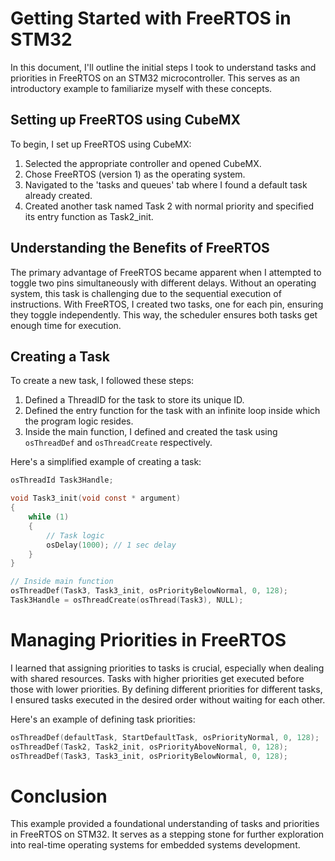 # Getting Started with FreeRTOS in STM32

In this document, I'll outline the initial steps I took to understand tasks and priorities in FreeRTOS on an STM32 microcontroller. This serves as an introductory example to familiarize myself with these concepts.

## Setting up FreeRTOS using CubeMX

To begin, I set up FreeRTOS using CubeMX:
1. Selected the appropriate controller and opened CubeMX.
2. Chose FreeRTOS (version 1) as the operating system.
3. Navigated to the 'tasks and queues' tab where I found a default task already created.
4. Created another task named Task 2 with normal priority and specified its entry function as Task2_init.

## Understanding the Benefits of FreeRTOS

The primary advantage of FreeRTOS became apparent when I attempted to toggle two pins simultaneously with different delays. Without an operating system, this task is challenging due to the sequential execution of instructions. With FreeRTOS, I created two tasks, one for each pin, ensuring they toggle independently. This way, the scheduler ensures both tasks get enough time for execution.

## Creating a Task

To create a new task, I followed these steps:
1. Defined a ThreadID for the task to store its unique ID.
2. Defined the entry function for the task with an infinite loop inside which the program logic resides.
3. Inside the main function, I defined and created the task using `osThreadDef` and `osThreadCreate` respectively.

Here's a simplified example of creating a task:

```c
osThreadId Task3Handle;

void Task3_init(void const * argument)
{
    while (1)
    {
        // Task logic
        osDelay(1000); // 1 sec delay
    }
}

// Inside main function
osThreadDef(Task3, Task3_init, osPriorityBelowNormal, 0, 128);
Task3Handle = osThreadCreate(osThread(Task3), NULL);
```

# Managing Priorities in FreeRTOS
I learned that assigning priorities to tasks is crucial, especially when dealing with shared resources. Tasks with higher priorities get executed before those with lower priorities. By defining different priorities for different tasks, I ensured tasks executed in the desired order without waiting for each other.

Here's an example of defining task priorities:

```c
osThreadDef(defaultTask, StartDefaultTask, osPriorityNormal, 0, 128);
osThreadDef(Task2, Task2_init, osPriorityAboveNormal, 0, 128);
osThreadDef(Task3, Task3_init, osPriorityBelowNormal, 0, 128);
```

# Conclusion

This example provided a foundational understanding of tasks and priorities in FreeRTOS on STM32. It serves as a stepping stone for further exploration into real-time operating systems for embedded systems development.